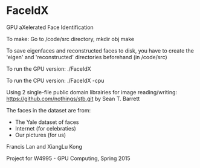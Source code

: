 # FaceIdX
GPU aXelerated Face Identification

To make:
Go to /code/src directory,
mkdir obj
make

To save eigenfaces and reconstructed faces to disk, you have to create the
'eigen' and 'reconstructed' directories beforehand (in /code/src)

To run the GPU version:
./FaceIdX

To run the CPU version:
./FaceIdX -cpu

Using 2 single-file public domain librairies for image reading/writing:
https://github.com/nothings/stb.git by Sean T. Barrett

The faces in the dataset are from:
- The Yale dataset of faces
- Internet (for celebraties)
- Our pictures (for us)

Francis Lan and XiangLu Kong

Project for W4995 - GPU Computing, Spring 2015
